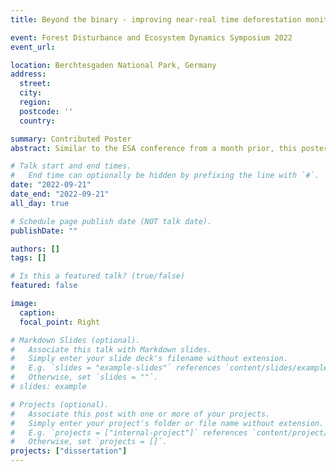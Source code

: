 ```yaml
---
title: Beyond the binary - improving near-real time deforestation monitoring by understanding trade-offs between latency and accuracy

event: Forest Disturbance and Ecosystem Dynamics Symposium 2022
event_url:

location: Berchtesgaden National Park, Germany
address:
  street:
  city:
  region:
  postcode: ''
  country:

summary: Contributed Poster
abstract: Similar to the ESA conference from a month prior, this poster illustrated the most recent results of my PhD research. At the time of presentation, detection times were < 5 days with overall F1 scores of > 0.90. Unlike most other conferences, this is a small event (~100 people).

# Talk start and end times.
#   End time can optionally be hidden by prefixing the line with `#`.
date: "2022-09-21"
date_end: "2022-09-21"
all_day: true

# Schedule page publish date (NOT talk date).
publishDate: ""

authors: []
tags: []

# Is this a featured talk? (true/false)
featured: false

image:
  caption:
  focal_point: Right

# Markdown Slides (optional).
#   Associate this talk with Markdown slides.
#   Simply enter your slide deck's filename without extension.
#   E.g. `slides = "example-slides"` references `content/slides/example-slides.md`.
#   Otherwise, set `slides = ""`.
# slides: example

# Projects (optional).
#   Associate this post with one or more of your projects.
#   Simply enter your project's folder or file name without extension.
#   E.g. `projects = ["internal-project"]` references `content/project/deep-learning/index.md`.
#   Otherwise, set `projects = []`.
projects: ["dissertation"]
---
```

